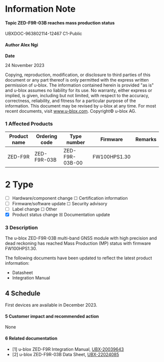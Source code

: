 

# **Information Note**

#### **Topic ZED-F9R-03B reaches mass production status**

UBXDOC-963802114-12467 C1-Public

#### **Author** Alex Ngi

**Date**

24 November 2023

Copying, reproduction, modification, or disclosure to third parties of this document or any part thereof is only permitted with the express written permission of u-blox. The information contained herein is provided "as is" and u-blox assumes no liability for its use. No warranty, either express or implied, is given, including but not limited, with respect to the accuracy, correctness, reliability, and fitness for a particular purpose of the information. This document may be revised by u-blox at any time. For most recent documents, visit www.u-blox.com. Copyright© u-blox AG.

### **1 Affected Products**

| Product name | Ordering code | Type number    | Firmware     | Remarks |
|--------------|---------------|----------------|--------------|---------|
| ZED-F9R      | ZED-F9R-03B   | ZED-F9R-03B-00 | FW100HPS1.30 |         |

# **2 Type**

- ☐ Hardware/component change ☐ Certification information
- ☐ Firmware/software update ☐ Security advisory
- ☐ Label change ☐ Other
- ☒ Product status change ☒ Documentation update

### **3 Description**

The u-blox ZED-F9R-03B multi-band GNSS module with high precision and dead reckoning has reached Mass Production (MP) status with firmware FW100HPS1.30.

The following documents have been updated to reflect the latest product information:

- Datasheet
- Integration Manual

## **4 Schedule**

First devices are available in December 2023.

#### **5 Customer impact and recommended action**

None

#### **6 Related documentation**

- [1] u-blox ZED-F9R Integration Manual, [UBX-20039643](http://www.u-blox.com/docs/UBX-20039643)
- [2] u-blox ZED-F9R-03B Data Sheet, [UBX-22024085](http://www.u-blox.com/docs/UBX-22024085)